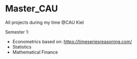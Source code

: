 # Master_CAU
All projects during my time @CAU Kiel

Semester 1: 
- Econometrics based on: https://timeseriesreasoning.com/
- Statistics
- Mathematical Finance
